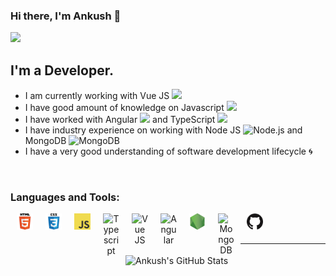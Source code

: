 ### Hi there, I'm Ankush 👋

<a href="https://wakatime.com"><img src="https://wakatime.com/share/@018bd19c-00c4-4d57-a803-3ebb0d6a8432/6a9e6a5d-c35b-4e27-be2f-e85afffb1ded.png" /></a>
## I'm a Developer.

- I am currently working with Vue JS <img width="12px" src="https://seeklogo.com/images/V/vuejs-logo-17D586B587-seeklogo.com.png">
- I have good amount of knowledge on Javascript <img width="12px" src="https://cdn.worldvectorlogo.com/logos/javascript.svg"> 
- I have worked with Angular <img width="12px" src="https://cdn.worldvectorlogo.com/logos/angular-icon-1.svg"> and TypeScript <img width="12px" src="https://cdn.worldvectorlogo.com/logos/typescript.svg">
- I have industry experience on working with Node JS <img alt="Node.js" width="12px" src="https://nodejs.org/static/images/logo-hexagon-card.png" /> and MongoDB <img alt="MongoDB" width="12px" src="https://www.pngitem.com/pimgs/m/385-3850359_icon-mongodb-logo-hd-png-download.png" />
- I have a very good understanding of software development lifecycle 🌀

<br />

### Languages and Tools:

<img align="left" alt="HTML5" title="HTML" width="26px" style="margin-left:10px;margin-right:10px;text-align:center" src="https://raw.githubusercontent.com/github/explore/80688e429a7d4ef2fca1e82350fe8e3517d3494d/topics/html/html.png" />
<img align="left" alt="CSS3" title="CSS" width="26px" style="margin-left:10px;margin-right:10px;text-align:center" src="https://raw.githubusercontent.com/github/explore/80688e429a7d4ef2fca1e82350fe8e3517d3494d/topics/css/css.png" />
<img align="left" alt="JavaScript" title="Javascript" width="26px" style="margin-left:10px;margin-right:10px;text-align:center" src="https://raw.githubusercontent.com/github/explore/80688e429a7d4ef2fca1e82350fe8e3517d3494d/topics/javascript/javascript.png" />
<img align="left" alt="Typescript" title="Typescript"  width="26px" style="margin-left:10px;margin-right:10px;text-align:center" src="https://cdn.worldvectorlogo.com/logos/typescript.svg">
<img align="left" alt="Vue JS" title="Vue JS" width="26px" style="margin-left:10px;margin-right:10px;text-align:center" src="https://seeklogo.com/images/V/vuejs-logo-17D586B587-seeklogo.com.png" >
<img align="left" alt="Angular" title="Angular" width="26px" style="margin-left:10px;margin-right:10px;text-align:center" src="https://cdn.worldvectorlogo.com/logos/angular-icon-1.svg">
<img align="left" alt="Node.js" title="Node JS" width="26px" style="margin-left:10px;margin-right:10px;text-align:center" src="https://raw.githubusercontent.com/github/explore/80688e429a7d4ef2fca1e82350fe8e3517d3494d/topics/nodejs/nodejs.png" />
<img align="left" alt="MongoDB" title="MongoDB" width="26px" style="margin-left:10px;margin-right:10px;text-align:center" src="https://www.pngitem.com/pimgs/m/385-3850359_icon-mongodb-logo-hd-png-download.png" />
<img align="left" alt="GitHub"  title="Github" width="26px" style="margin-left:10px;margin-right:10px;text-align:center" src="https://raw.githubusercontent.com/github/explore/78df643247d429f6cc873026c0622819ad797942/topics/github/github.png" />

<br />
<br />

---

<img align="left" alt="Ankush's GitHub Stats" src="https://github-readme-stats.vercel.app/api?username=ar2653&show_icons=true&hide=stars&count_private=true" />

 

<!--
**ar2653/ar2653** is a ✨ _special_ ✨ repository because its `README.md` (this file) appears on your GitHub profile.

Here are some ideas to get you started:

- 🔭 I’m currently working on ...
- 🌱 I’m currently learning ...
- 👯 I’m looking to collaborate on ...
- 🤔 I’m looking for help with ...
- 💬 Ask me about ...
- 📫 How to reach me: ...
- 😄 Pronouns: ...
- ⚡ Fun fact: ...
-->
